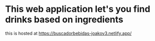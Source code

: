 # This web application let's you find drinks based on ingredients

this is hosted at https://buscadorbebidas-joakov3.netlify.app/
